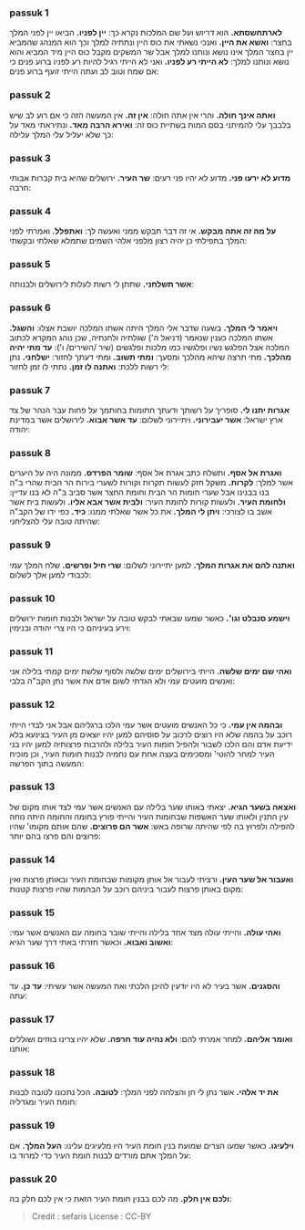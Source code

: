 
### passuk 1
<b>לארתחשסתא.</b> הוא דריוש ועל שם המלכות נקרא כך:
<b>יין לפניו.</b> הביאו יין לפני המלך בחצר:
<b>ואשא את היין.</b> ואנכי נשאתי את כוס היין ונתתיה למלך וכך הוא המנהג שהמביא יין בחצר המלך אינו נושא ונותנו למלך אבל שר המשקים מקבל כוס היין מיד המביא והוא נושא ונותנו למלך:
<b>לא הייתי רע לפניו.</b> ואני לא הייתי רגיל להיות רע לפניו ברוע פנים כי אם שמח וטוב לב ועתה הייתי זועף ברוע פנים:

### passuk 2
<b>ואתה אינך חולה.</b> והרי אין אתה חולה:
<b>אין זה.</b> אין המעשה הזה כי אם רוע לב שיש בלבבך עלי להמיתני בסם המות בשתיית כוס זה:
<b>ואירא הרבה מאד.</b> ונתיראתי מאד על כך שלא יעליל עלי המלך עלילה:

### passuk 3
<b>מדוע לא ירעו פני.</b> מדוע לא יהיו פני רעים:
<b> שר העיר.</b> ירושלים שהיא בית קברות אבותי חרבה:

### passuk 4
<b>על מה זה אתה מבקש.</b> אי זה דבר תבקש ממני ואעשה לך:
<b>ואתפלל.</b> ואמרתי לפני המלך בתפילתי כן יהיה רצון מלפני אלהי השמים שתמלא שאלתי ובקשתי:

### passuk 5
<b>אשר תשלחני.</b> שתתן לי רשות לעלות לירושלים ולבנותה:

### passuk 6
<b>ויאמר לי המלך.</b> בשעה שדבר אלי המלך היתה אשתו המלכה יושבת אצלו:
<b>והשגל.</b> אשתו המלכה כענין שנאמר (דניאל ה') שגלתיה ולחנתיה, שכן נוהג המקרא לכתוב המלכה אצל הפלגש נשיו ופלגשיו כמו מלכות ופלגשים (שיר /השירים/ ו'):
<b>עד מתי יהיה מהלכך.</b> מתי תרצה שיהא מהלכך ומסעך:
<b>ומתי תשוב.</b> ומתי דעתך לחזור:
<b>ישלחני.</b> נתן לי רשות ללכת:
<b>ואתנה לו זמן.</b> נתתי לו זמן לחזור:

### passuk 7
<b>אגרות יתנו לי.</b> סופריך על רשותך ודעתך חתומות בחותמך על פחות עבר הנהר של צד ארץ ישראל:
<b>אשר יעבירוני.</b> ויתיירוני לשלום:
<b>עד אשר אבוא.</b> לירושלים אשר במדינת יהודה:

### passuk 8
<b>ואגרת אל אסף.</b> ותשלח כתב אגרת אל אסף:
<b>שומר הפרדס.</b> ממונה היה על היערים אשר למלך:
<b>לקרות.</b> משקל חזק לעשות תקרות וקורות לשערי בירות הר הבית שהרי ב"ה בנו בבנינו אבל שערי חומות הר הבית וחומת החצר אשר סביב ב"ה לא בנו עדיין: 
<b>ולחומת העיר.</b> ולעשות קורות לחומת העיר:
<b>ולבית אשר אבא אליו.</b> ולעשות בית אשר אשב בו לצורכי:
<b>ויתן לי המלך.</b> את כל אשר שאלתי ממנו:
<b>כיד.</b> כפי ידו של הקב"ה שהיתה טובה עלי להצליחני: 

### passuk 9
<b>ואתנה להם את אגרות המלך.</b> למען יתיירוני לשלום:
<b>שרי חיל ופרשים.</b> שלח המלך עמי לכבודי למען אלך לשלום:

### passuk 10
<b>וישמע סנבלט וגו'.</b> כאשר שמעו שבאתי לבקש טובה על ישראל ולבנות חומות ירושלים וירע בעיניהם כי היו צרי יהודה ובנימין:

### passuk 11
<b>ואהי שם ימים שלשה.</b> הייתי בירושלים ימים שלשה ולסוף שלשת ימים קמתי בלילה אני ואנשים מועטים עמי ולא הגדתי לשום אדם את אשר נתן הקב"ה בלבי:

### passuk 12
<b>ובהמה אין עמי.</b> כי כל האנשים מועטים אשר עמי הלכו ברגליהם אבל אני לבדי הייתי רוכב על בהמה שלא היו רוצים לרכוב על סוסיהם למען יהיו יוצאים מן העיר בצינעא בלא ידיעת אדם והם הלכו לשבור ולהפיל חומות העיר בלילה ולהרבות פרצותיה למען יהיו בני העיר למחר להוטי' ומסכימים בעצה אחת עם נחמיה לבנות חומות העיר, וכן מוכיח המעשה בתוך הפרשה:

### passuk 13
<b>ואצאה בשער הגיא.</b> יצאתי באותו שער בלילה עם האנשים אשר עמי לצד אותו מקום של עין התנין ולאותו שער האשפות שבחומות העיר והייתי פורץ בחומה והחומה היתה נוחה להפילה ולפרוץ בה לפי שהיתה שרופה באש:
<b>אשר הם פרוצים.</b> שהם אותם מקומו' שהיו פרוצים והם פרצו בהם יותר:

### passuk 14
<b>ואעבור אל שער העין.</b> ורציתי לעבור אל אותן מקומות שבחומת העיר ובאותן פרצות ואין מקום באותן פרצות לעבור ביניהם רוכב על הבהמות שהיו פרצות קטנות:

### passuk 15
<b>ואהי עולה.</b> והייתי עולה מצד אחד בלילה והייתי שובר בחומה עם האנשים אשר עמי:
<b>ואשוב ואבוא.</b> וכאשר חזרתי באתי דרך שער הגיא:

### passuk 16
<b>והסגנים.</b> אשר בעיר לא היו יודעין להיכן הלכתי ואת המעשה אשר עשיתי:
<b>עד כן.</b> עד עתה:

### passuk 17
<b>ואומר אליהם.</b> למחר אמרתי להם:
<b>ולא נהיה עוד חרפה.</b> שלא יהיו צרינו בוזזים ושוללים אותנו:

### passuk 18
<b>את יד אלהי.</b> אשר נתן לי חן והצלחה לפני המלך:
<b>לטובה.</b> הכל נתכונו לטובה לבנות חומת העיר ומגדליה:

### passuk 19
<b>וילעיגו.</b> כאשר שמעו הצרים שמועת בנין חומת העיר היו מלעיגים עלינו:
<b>העל המלך.</b> אם על המלך אתם מורדים לבנות חומת העיר כדי למרוד בו:

### passuk 20
<b>ולכם אין חלק.</b> מה לכם בבנין חומת העיר הזאת כי אין לכם חלק בה:

>Credit : sefaris
>License : CC-BY